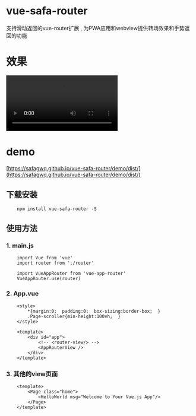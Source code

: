 # vue-safa-router
支持滑动返回的vue-router扩展 , 为PWA应用和webview提供转场效果和手势返回的功能

# 效果
<video src='demo/demo.mp4' autoplay></video>

# demo
[https://safagwq.github.io/vue-safa-router/demo/dist/](https://safagwq.github.io/vue-safa-router/demo/dist/)

## 下载安装
```
    npm install vue-safa-router -S
```

## 使用方法
### 1. main.js
```
    import Vue from 'vue'
    import router from './router'

    import VueAppRouter from 'vue-app-router'
    VueAppRouter.use(router)
```

### 2. App.vue
```
    <style>
        *{margin:0;  padding:0;  box-sizing:border-box;  }
        .Page-scroller{min-height:100vh;  }
    </style>

    <template>
        <div id="app">
            <!-- <router-view/> -->
            <AppRouterView />
        </div>
    </template>
```

### 3. 其他的view页面
```
    <template>
        <Page class="home">        
            <HelloWorld msg="Welcome to Your Vue.js App"/>
        </Page>
    </template>

```

